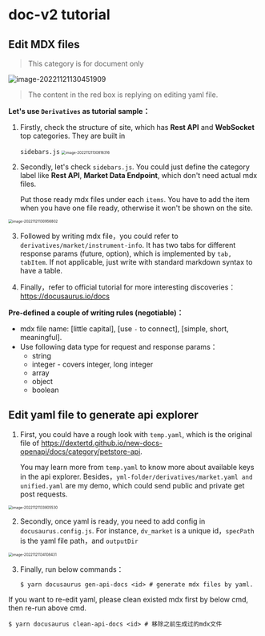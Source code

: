 # doc-v2 tutorial

## Edit MDX files

> This category is for document only

![image-20221121130451909](https://github.com/bybit-exchange/docs-v2/blob/master/static/img/readme/image-20221121130451909.png)

>  The content in the red box is replying on editing yaml file.

**Let's use `Derivatives` as tutorial sample：**

1. Firstly, check the structure of site, which has **Rest API** and **WebSocket** top categories. They are built in

   `sidebars.js`
   <img src="https://github.com/bybit-exchange/docs-v2/blob/master/static/img/readme/image-20221121130816316.png" alt="image-20221121130816316" style="zoom:50%;" />
2. Secondly, let's check `sidebars.js`. You could just define the category label like **Rest API**, **Market Data Endpoint**, which don't need actual mdx files.

   Put those ready mdx files under each `items`. You have to add the item when you have one file ready, otherwise it won't be shown on the site.

<img src="https://github.com/bybit-exchange/docs-v2/blob/master/static/img/readme/image-20221121130956802.png" alt="image-20221121130956802" style="zoom:50%;" />

3. Followed by writing mdx file，you could refer to `derivatives/market/instrument-info`. It has two tabs for different response params (future, option), which is implemented by
   `tab, tabItem`. If not applicable, just write with standard markdown syntax to have a table.

4. Finally，refer to official tutorial for more interesting discoveries：https://docusaurus.io/docs

**Pre-defined a couple of writing rules (negotiable)：**

* mdx file name: [little capital], [use `-` to connect], [simple, short, meaningful].
* Use following data type for request and response params：
  * string
  * integer - covers integer, long integer
  * array
  * object
  * boolean
    
## Edit yaml file to generate api explorer

1. First, you could have a rough look with `temp.yaml`, which is the original file of https://dextertd.github.io/new-docs-openapi/docs/category/petstore-api.

   You may learn more from `temp.yaml` to know more about available keys in the api explorer. Besides，`yml-folder/derivatives/market.yaml and unified.yaml` are my demo, which 
could send public and private get post requests.
<img src="https://github.com/bybit-exchange/docs-v2/blob/master/static/img/readme/image-20221121133805530.png" alt="image-20221121133805530" style="zoom:50%;" />

2. Secondly, once yaml is ready, you need to add config in `docusaurus.config.js`. For instance, `dv_market` is a unique id，`specPath` is the yaml file path，and `outputDir`
<img src="https://github.com/bybit-exchange/docs-v2/blob/master/static/img/readme/image-20221121134108431.png" alt="image-20221121134108431" style="zoom:50%;" />

3. Finally, run below commands：

   ```shell
   $ yarn docusaurus gen-api-docs <id> # generate mdx files by yaml.
   ```
If you want to re-edit yaml, please clean existed mdx first by below cmd, then re-run above cmd.
   ```shell
   $ yarn docusaurus clean-api-docs <id> # 移除之前生成过的mdx文件
   ```
